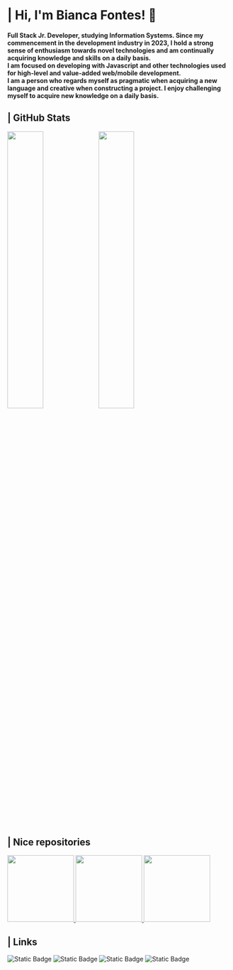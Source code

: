 <h1>| Hi, I'm Bianca Fontes! 💚</h1>
    
<h4>Full Stack Jr. Developer, studying Information Systems. Since my commencement in the development industry in 2023, I hold a strong sense of enthusiasm towards novel technologies and am continually acquiring knowledge and skills on a daily basis.</br>I am focused on developing with Javascript and other technologies used for high-level and value-added web/mobile development.</br>I am a person who regards myself as pragmatic when acquiring a new language and creative when constructing a project. I enjoy challenging myself to acquire new knowledge on a daily basis.</h4>

<h2>| GitHub Stats </h2>

<div>
    <img src="https://github-readme-stats.vercel.app/api?username=coutbiaafnts&show_icons=true&theme=noctis_minimus" width="40%">
    <img src="https://github-readme-stats.vercel.app/api/top-langs/?username=coutbiaafnts&layout=compact&theme=noctis_minimus&hide_progress=true" width="40%">
</div>

<h2>| Nice repositories</h2>

<div>
    <a href="https://github.com/coutbiaafnts/devlinks" target="_blank">
        <img src="https://github-readme-stats.vercel.app/api/pin/?username=coutbiaafnts&repo=devlinks&layout=compact&theme=noctis_minimus&hide_progress=true" height="150">
    </a>
    <a href="https://github.com/coutbiaafnts/nlw-experts-notes" target="_blank">
        <img src="https://github-readme-stats.vercel.app/api/pin/?username=coutbiaafnts&repo=nlw-experts-notes&layout=compact&theme=noctis_minimus&hide_progress=true" height="150">
    </a>
    <a href="https://github.com/coutbiaafnts/curso-javascript" target="_blank">
        <img src="https://github-readme-stats.vercel.app/api/pin/?username=coutbiaafnts&repo=curso-javascript&layout=compact&theme=noctis_minimus&hide_progress=true" height="150">
    </a>
</div>

<div>
    <!-- <img height="40em" src="https://cdn.jsdelivr.net/gh/devicons/devicon/icons/cplusplus/cplusplus-original.svg" alt="C++"/> -->
    <!--<img height="40em" src="https://cdn.jsdelivr.net/gh/devicons/devicon/icons/html5/html5-original.svg" alt="HTML5"/> -->
    <!-- <img height="40em" src="https://cdn.jsdelivr.net/gh/devicons/devicon/icons/css3/css3-original.svg" alt="CSS3"/> -->
    <!-- <img height="40em" src="https://cdn.jsdelivr.net/gh/devicons/devicon/icons/javascript/javascript-original.svg" alt="Javascript"/> -->
</div>

<h2>| Links</h2>

<div>
    <img alt="Static Badge" src="https://img.shields.io/badge/-rgb(28%2C%2042%2C%2051)?style=flat&logo=linkedin&logoColor=rgb(113%2C%20182%2C%20191)&logoSize=auto&label=Bianca%20Fontes&labelColor=rgb(28%2C%2042%2C%2051)&color=rgb(113%2C%20182%2C%20191)&link=https%3A%2F%2Fwww.linkedin.com%2Fin%2Fbianca-fontes-056788285%2F">
    <img alt="Static Badge" src="https://img.shields.io/badge/-rgb(28%2C%2042%2C%2051)?style=flat&logo=figma&logoColor=rgb(113%2C%20182%2C%20191)&logoSize=auto&label=coutbiaafnts&labelColor=rgb(28%2C%2042%2C%2051)&color=rgb(113%2C%20182%2C%20191)&link=https%3A%2F%2Fwww.figma.com%2F%40coutbiaafnts">
   <img alt="Static Badge" src="https://img.shields.io/badge/-rgb(28%2C%2042%2C%2051)?style=flat&logo=instagram&logoColor=rgb(113%2C%20182%2C%20191)&logoSize=auto&label=coutbiaafnts&labelColor=rgb(28%2C%2042%2C%2051)&color=rgb(113%2C%20182%2C%20191)&link=https%3A%2F%2Fwww.instagram.com%2Fcoutbiaafnts%2F">
    <img alt="Static Badge" src="https://img.shields.io/badge/-rgb(28%2C%2042%2C%2051)?style=flat&logo=x&logoColor=rgb(113%2C%20182%2C%20191)&logoSize=auto&label=coutbiaafnts&labelColor=rgb(28%2C%2042%2C%2051)&color=rgb(113%2C%20182%2C%20191)&link=https%3A%2F%2Fx.com%2Fcoutbiaafnts">
</div>


